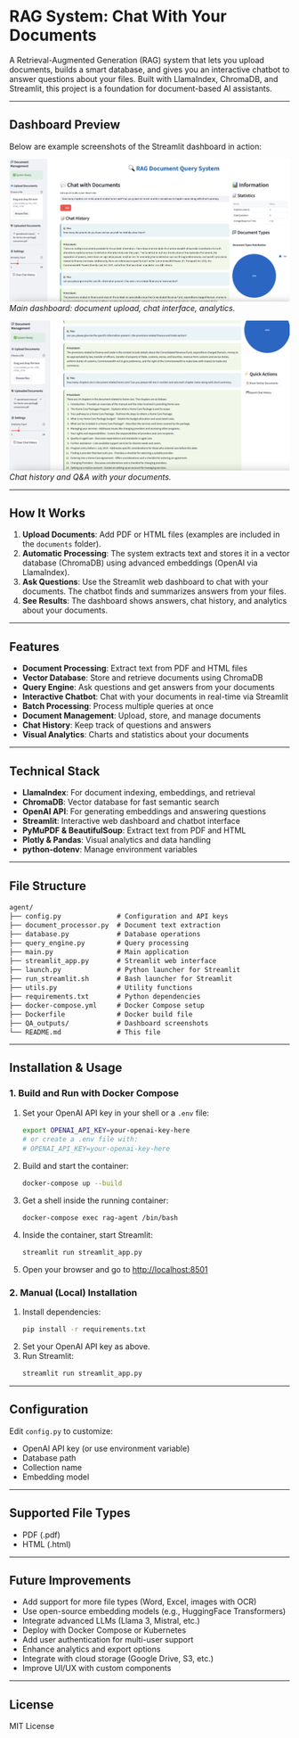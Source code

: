# RAG System: Chat With Your Documents

A Retrieval-Augmented Generation (RAG) system that lets you upload documents, builds a smart database, and gives you an interactive chatbot to answer questions about your files. Built with LlamaIndex, ChromaDB, and Streamlit, this project is a foundation for document-based AI assistants.

---

## Dashboard Preview

Below are example screenshots of the Streamlit dashboard in action:

![Dashboard Main View](QA_outputs/QA1.png)
*Main dashboard: document upload, chat interface, analytics.*

![Chat History](QA_outputs/QA2.png)
*Chat history and Q&A with your documents.*

---

## How It Works

1. **Upload Documents**: Add PDF or HTML files (examples are included in the `documents` folder).
2. **Automatic Processing**: The system extracts text and stores it in a vector database (ChromaDB) using advanced embeddings (OpenAI via LlamaIndex).
3. **Ask Questions**: Use the Streamlit web dashboard to chat with your documents. The chatbot finds and summarizes answers from your files.
4. **See Results**: The dashboard shows answers, chat history, and analytics about your documents.

---

## Features

- **Document Processing**: Extract text from PDF and HTML files
- **Vector Database**: Store and retrieve documents using ChromaDB
- **Query Engine**: Ask questions and get answers from your documents
- **Interactive Chatbot**: Chat with your documents in real-time via Streamlit
- **Batch Processing**: Process multiple queries at once
- **Document Management**: Upload, store, and manage documents
- **Chat History**: Keep track of questions and answers
- **Visual Analytics**: Charts and statistics about your documents

---

## Technical Stack

- **LlamaIndex**: For document indexing, embeddings, and retrieval
- **ChromaDB**: Vector database for fast semantic search
- **OpenAI API**: For generating embeddings and answering questions
- **Streamlit**: Interactive web dashboard and chatbot interface
- **PyMuPDF & BeautifulSoup**: Extract text from PDF and HTML
- **Plotly & Pandas**: Visual analytics and data handling
- **python-dotenv**: Manage environment variables

---

## File Structure

```
agent/
├── config.py              # Configuration and API keys
├── document_processor.py  # Document text extraction
├── database.py            # Database operations
├── query_engine.py        # Query processing
├── main.py                # Main application
├── streamlit_app.py       # Streamlit web interface
├── launch.py              # Python launcher for Streamlit
├── run_streamlit.sh       # Bash launcher for Streamlit
├── utils.py               # Utility functions
├── requirements.txt       # Python dependencies
├── docker-compose.yml     # Docker Compose setup
├── Dockerfile             # Docker build file
├── QA_outputs/            # Dashboard screenshots
└── README.md              # This file
```

---

## Installation & Usage

### 1. Build and Run with Docker Compose

1. Set your OpenAI API key in your shell or a `.env` file:
   ```sh
   export OPENAI_API_KEY=your-openai-key-here
   # or create a .env file with:
   # OPENAI_API_KEY=your-openai-key-here
   ```
2. Build and start the container:
   ```sh
   docker-compose up --build
   ```
3. Get a shell inside the running container:
   ```sh
   docker-compose exec rag-agent /bin/bash
   ```
4. Inside the container, start Streamlit:
   ```sh
   streamlit run streamlit_app.py
   ```
5. Open your browser and go to [http://localhost:8501](http://localhost:8501)

### 2. Manual (Local) Installation

1. Install dependencies:
   ```sh
   pip install -r requirements.txt
   ```
2. Set your OpenAI API key as above.
3. Run Streamlit:
   ```sh
   streamlit run streamlit_app.py
   ```

---

## Configuration

Edit `config.py` to customize:
- OpenAI API key (or use environment variable)
- Database path
- Collection name
- Embedding model

---

## Supported File Types
- PDF (.pdf)
- HTML (.html)

---

## Future Improvements
- Add support for more file types (Word, Excel, images with OCR)
- Use open-source embedding models (e.g., HuggingFace Transformers)
- Integrate advanced LLMs (Llama 3, Mistral, etc.)
- Deploy with Docker Compose or Kubernetes
- Add user authentication for multi-user support
- Enhance analytics and export options
- Integrate with cloud storage (Google Drive, S3, etc.)
- Improve UI/UX with custom components

---

## License
MIT License

